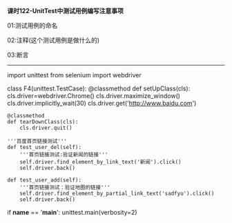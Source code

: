 **课时122-UnitTest中测试用例编写注意事项**


01:测试用例的命名

02:注释(这个测试用例是做什么的)

03:断言

----------------------------

import  unittest
from selenium import  webdriver

class F4(unittest.TestCase):
	@classmethod
	def setUpClass(cls):
		cls.driver=webdriver.Chrome()
		cls.driver.maximize_window()
		cls.driver.implicitly_wait(30)
		cls.driver.get('http://www.baidu.com')

	@classmethod
	def tearDownClass(cls):
		cls.driver.quit()

	'''百度首页链接测试'''
	def test_user_del(self):
		'''首页链接测试:验证新闻的链接'''
		self.driver.find_element_by_link_text('新闻').click()
		self.driver.back()

	def test_user_add(self):
		'''首页链接测试：验证地图的链接'''
		self.driver.find_element_by_partial_link_text('sadfyu').click()
		self.driver.back()

if __name__ == '__main__':
    unittest.main(verbosity=2)
